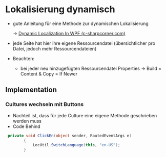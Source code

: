 # Lokalisierung dynamisch

- gute Anleitung für eine Methode zur dynamischen Lokalisierung

  -> [Dynamic Localization In WPF (c-sharpcorner.com)](https://www.c-sharpcorner.com/article/dynamic-localization-in-wpf/)

- jede Seite hat hier ihre eigene Ressourcendatei (übersichtlicher pro Datei, jedoch mehr Ressourcendateien)

- Beachten: 

  - bei jeder neu hinzugefügten Ressourcendatei Properties -> Build = Content & Copy = If Newer

## Implementation

### Cultures wechseln mit Buttons

- Nachteil ist, dass für jede Culture eine eigene Methode geschrieben werden muss
- Code Behind

```c#
 private void ClickEn(object sender, RoutedEventArgs e)
        {
            LocUtil.SwitchLanguage(this, "en-US");
        }
```

